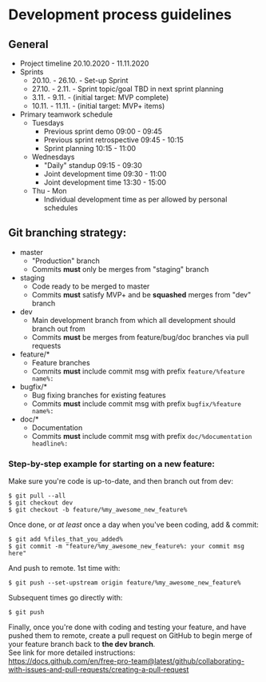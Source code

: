 # Development process guidelines
## General
- Project timeline 20.10.2020 - 11.11.2020
- Sprints
    - 20.10. - 26.10. - Set-up Sprint
    - 27.10. - 2.11. - Sprint topic/goal TBD in next sprint planning
    - 3.11. - 9.11. - (initial target: MVP complete)
    - 10.11. - 11.11. - (initial target: MVP+ items)
- Primary teamwork schedule
    - Tuesdays
        - Previous sprint demo 09:00 - 09:45
        - Previous sprint retrospective 09:45 - 10:15
        - Sprint planning 10:15 - 11:00
    - Wednesdays
        - "Daily" standup 09:15 - 09:30
        - Joint development time 09:30 - 11:00
        - Joint development time 13:30 - 15:00
    - Thu - Mon
        - Individual development time as per allowed by personal schedules
## Git branching strategy:
- master
    - "Production" branch
    - Commits **must** only be merges from "staging" branch
- staging
    - Code ready to be merged to master
    - Commits **must** satisfy MVP+ and be **squashed** merges from "dev" branch
- dev
    - Main development branch from which all development should branch out from
    - Commits **must** be merges from feature/bug/doc branches via pull requests
- feature/*
    - Feature branches
    - Commits **must** include commit msg with prefix `feature/%feature name%: `
- bugfix/*
    - Bug fixing branches for existing features
    - Commits **must** include commit msg with prefix `bugfix/%feature name%: `
- doc/*
    - Documentation
    - Commits **must** include commit msg with prefix `doc/%documentation headline%: `

### Step-by-step example for starting on a new feature:
Make sure you're code is up-to-date, and then branch out from dev:
```
$ git pull --all
$ git checkout dev
$ git checkout -b feature/%my_awesome_new_feature%
```
Once done, or *at least* once a day when you've been coding, add & commit:
```
$ git add %files_that_you_added%
$ git commit -m "feature/%my_awesome_new_feature%: your commit msg here"
```

And push to remote. 1st time with:
```
$ git push --set-upstream origin feature/%my_awesome_new_feature%
```
Subsequent times go directly with:
```
$ git push
```
Finally, once you're done with coding and testing your feature, and have pushed them to remote, create a pull request on GitHub to begin merge of your feature branch back to **the dev branch**.  
See link for more detailed instructions:  
https://docs.github.com/en/free-pro-team@latest/github/collaborating-with-issues-and-pull-requests/creating-a-pull-request
